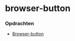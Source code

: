 # browser-button

### Opdrachten

- [Browser-button](https://github.com/CodeAura/browser-button/tree/main/lightswitch%5BCodeAura%5D)
